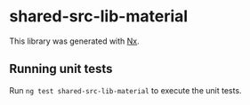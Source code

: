 # shared-src-lib-material

This library was generated with [Nx](https://nx.dev).

## Running unit tests

Run `ng test shared-src-lib-material` to execute the unit tests.
